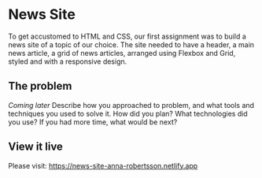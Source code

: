 # News Site
To get accustomed to HTML and CSS, our first assignment was to build a news site of a topic of our choice. The site needed to have a header, a main news article, a grid of news articles, arranged using Flexbox and Grid, styled and with a responsive design.

## The problem
*Coming later*
Describe how you approached to problem, and what tools and techniques you used to solve it. How did you plan? What technologies did you use? If you had more time, what would be next?

## View it live
Please visit:
https://news-site-anna-robertsson.netlify.app

